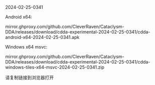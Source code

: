 2024-02-25-0341

Android x64:

mirror.ghproxy.com/github.com/CleverRaven/Cataclysm-DDA/releases/download/cdda-experimental-2024-02-25-0341/cdda-android-x64-2024-02-25-0341.apk

Windows x64 msvc:

mirror.ghproxy.com/github.com/CleverRaven/Cataclysm-DDA/releases/download/cdda-experimental-2024-02-25-0341/cdda-windows-tiles-x64-msvc-2024-02-25-0341.zip

请复制链接到浏览器打开


